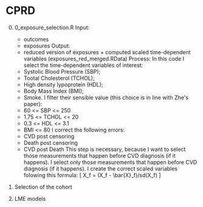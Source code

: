 # CPRD

0) 0_exposure_selection.R
  Input: 
    - outcomes
    - exposures
  Output: 
    - reduced version of exposures + computed scaled time-dependent variables (exposures_red_merged.RData)
  Process:
  In this code I select the time-dependent variables of interest: 
    - Systolic Blood Pressure (SBP);
    - Tootal Cholesterol (TCHOL);
    - High density lypoprotein (HDL);
    - Body Mass Index (BMI);
    - Smoke.
  I filter their sensible value (this choice is in line with Zhe's paper):
    - 60 <= SBP <= 250
    - 1.75 <= TCHOL <= 20
    - 0.3 <= HDL <= 3.1
    - BMI <= 80
  I correct the following errors:
    - CVD post censoring
    - Death post censoring
    - CVD post Death
  This step is necessary, because I want to select those measurements that happen before CVD diagnosis (if it happens).
  I select only those measurements that happen before CVD diagnosis (if it happens).
  I create the correct scaled variables folowing this formula:
  \[
  X_f = (X_f - \bar{X}_f)/sd(X_f)
  \]
  
2) Selection of the cohort
3) LME models 
